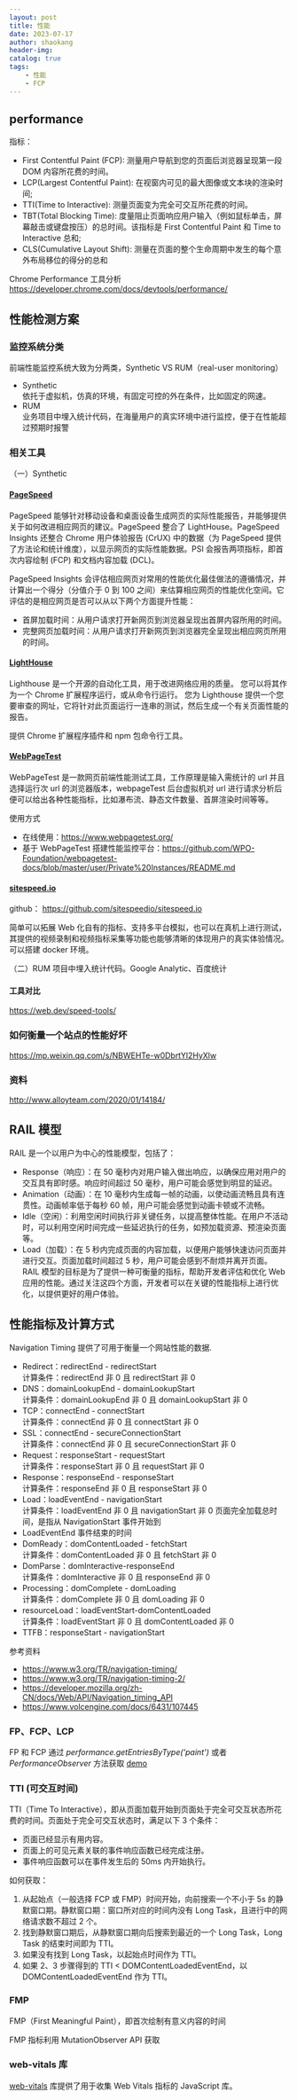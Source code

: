 ```yaml
---
layout: post
title: 性能
date: 2023-07-17
author: shaokang
header-img:
catalog: true
tags:
    - 性能
    - FCP
---
```


## performance

指标：

-   First Contentful Paint (FCP): 测量用户导航到您的页面后浏览器呈现第一段 DOM 内容所花费的时间。
-   LCP(Largest Contentful Paint): 在视窗内可见的最大图像或文本块的渲染时间;
-   TTI(Time to Interactive): 测量页面变为完全可交互所花费的时间。
-   TBT(Total Blocking Time): 度量阻止页面响应用户输入（例如鼠标单击，屏幕敲击或键盘按压）的总时间。该指标是 First Contentful Paint 和 Time to Interactive 总和;
-   CLS(Cumulative Layout Shift): 测量在页面的整个生命周期中发生的每个意外布局移位的得分的总和

Chrome Performance 工具分析
https://developer.chrome.com/docs/devtools/performance/

## 性能检测方案

### 监控系统分类

前端性能监控系统大致为分两类，Synthetic VS RUM（real-user monitoring）

-   Synthetic  
    依托于虚拟机，仿真的环境，有固定可控的外在条件，比如固定的网速。
-   RUM  
    业务项目中埋入统计代码，在海量用户的真实环境中进行监控，便于在性能超过预期时报警

### 相关工具

（一）Synthetic

#### [PageSpeed](https://pagespeed.web.dev/)

PageSpeed 能够针对移动设备和桌面设备生成网页的实际性能报告，并能够提供关于如何改进相应网页的建议。PageSpeed 整合了 LightHouse。PageSpeed Insights 还整合 Chrome 用户体验报告 (CrUX) 中的数据（为 PageSpeed 提供了方法论和统计维度），以显示网页的实际性能数据。PSI 会报告两项指标，即首次内容绘制 (FCP) 和文档内容加载 (DCL)。

PageSpeed Insights 会评估相应网页对常用的性能优化最佳做法的遵循情况，并计算出一个得分（分值介于 0 到 100 之间）来估算相应网页的性能优化空间。它评估的是相应网页是否可以从以下两个方面提升性能：

-   首屏加载时间：从用户请求打开新网页到浏览器呈现出首屏内容所用的时间。
-   完整网页加载时间：从用户请求打开新网页到浏览器完全呈现出相应网页所用的时间。

#### [LightHouse](https://developer.chrome.com/docs/lighthouse/overview/)

Lighthouse 是一个开源的自动化工具，用于改进网络应用的质量。 您可以将其作为一个 Chrome 扩展程序运行，或从命令行运行。 您为 Lighthouse 提供一个您要审查的网址，它将针对此页面运行一连串的测试，然后生成一个有关页面性能的报告。

提供 Chrome 扩展程序插件和 npm 包命令行工具。

#### [WebPageTest](https://www.webpagetest.org/)

WebPageTest 是一款网页前端性能测试工具，工作原理是输入需统计的 url 并且选择运行次 url 的浏览器版本，webpageTest 后台虚拟机对 url 进行请求分析后便可以给出各种性能指标，比如瀑布流、静态文件数量、首屏渲染时间等等。

使用方式

-   在线使用：https://www.webpagetest.org/
-   基于 WebPageTest 搭建性能监控平台：https://github.com/WPO-Foundation/webpagetest-docs/blob/master/user/Private%20Instances/README.md

#### [sitespeed.io](https://www.sitespeed.io/)

github： https://github.com/sitespeedio/sitespeed.io

简单可以拓展 Web 化自有的指标、支持多平台模拟，也可以在真机上进行测试，其提供的视频录制和视频指标采集等功能也能够清晰的体现用户的真实体验情况。可以搭建 docker 环境。

（二）RUM
项目中埋入统计代码。Google Analytic、百度统计

#### 工具对比

https://web.dev/speed-tools/

### 如何衡量一个站点的性能好坏

https://mp.weixin.qq.com/s/NBWEHTe-w0DbrtYl2HyXlw

### 资料

http://www.alloyteam.com/2020/01/14184/

## RAIL 模型

RAIL 是一个以用户为中心的性能模型，包括了：

-   Response（响应）：在 50 毫秒内对用户输入做出响应，以确保应用对用户的交互具有即时感。响应时间超过 50 毫秒，用户可能会感觉到明显的延迟。
-   Animation（动画）：在 10 毫秒内生成每一帧的动画，以使动画流畅且具有连贯性。动画帧率低于每秒 60 帧，用户可能会感觉到动画卡顿或不流畅。
-   Idle（空闲）：利用空闲时间执行非关键任务，以提高整体性能。在用户不活动时，可以利用空闲时间完成一些延迟执行的任务，如预加载资源、预渲染页面等。
-   Load（加载）：在 5 秒内完成页面的内容加载，以便用户能够快速访问页面并进行交互。页面加载时间超过 5 秒，用户可能会感到不耐烦并离开页面。
    RAIL 模型的目标是为了提供一种可衡量的指标，帮助开发者评估和优化 Web 应用的性能。通过关注这四个方面，开发者可以在关键的性能指标上进行优化，以提供更好的用户体验。

## 性能指标及计算方式

Navigation Timing 提供了可用于衡量一个网站性能的数据.

-   Redirect：redirectEnd - redirectStart  
    计算条件：redirectEnd 非 0 且 redirectStart 非 0
-   DNS：domainLookupEnd - domainLookupStart  
    计算条件：domainLookupEnd 非 0 且 domainLookupStart 非 0
-   TCP：connectEnd - connectStart  
    计算条件：connectEnd 非 0 且 connectStart 非 0
-   SSL：connectEnd - secureConnectionStart  
    计算条件：connectEnd 非 0 且 secureConnectionStart 非 0
-   Request：responseStart - requestStart  
    计算条件：responseStart 非 0 且 requestStart 非 0
-   Response：responseEnd - responseStart  
    计算条件：responseEnd 非 0 且 responseStart 非 0
-   Load：loadEventEnd - navigationStart  
    计算条件：loadEventEnd 非 0 且 navigationStart 非 0
    页面完全加载总时间，是指从 NavigationStart 事件开始到
-   LoadEventEnd 事件结束的时间
-   DomReady：domContentLoaded - fetchStart  
    计算条件：domContentLoaded 非 0 且 fetchStart 非 0
-   DomParse：domInteractive-responseEnd  
    计算条件：domInteractive 非 0 且 responseEnd 非 0
-   Processing：domComplete - domLoading  
    计算条件：domComplete 非 0 且 domLoading 非 0
-   resourceLoad：loadEventStart-domContentLoaded  
    计算条件：loadEventStart 非 0 且 domContentLoaded 非 0
-   TTFB：responseStart - navigationStart

参考资料

-   https://www.w3.org/TR/navigation-timing/
-   https://www.w3.org/TR/navigation-timing-2/
-   https://developer.mozilla.org/zh-CN/docs/Web/API/Navigation_timing_API
-   https://www.volcengine.com/docs/6431/107445

### FP、FCP、LCP

FP 和 FCP 通过 _performance.getEntriesByType('paint')_ 或者 _PerformanceObserver_ 方法获取
[demo](https://github.com/kanglover/learn/blob/master/performance/index.js)

### TTI (可交互时间)

TTI（Time To Interactive），即从页面加载开始到页面处于完全可交互状态所花费的时间。页面处于完全可交互状态时，满足以下 3 个条件：

-   页面已经显示有用内容。
-   页面上的可见元素关联的事件响应函数已经完成注册。
-   事件响应函数可以在事件发生后的 50ms 内开始执行。

如何获取：

1. 从起始点（一般选择 FCP 或 FMP）时间开始，向前搜索一个不小于 5s 的静默窗口期。静默窗口期：窗口所对应的时间内没有 Long Task，且进行中的网络请求数不超过 2 个。
2. 找到静默窗口期后，从静默窗口期向后搜索到最近的一个 Long Task，Long Task 的结束时间即为 TTI。
3. 如果没有找到 Long Task，以起始点时间作为 TTI。
4. 如果 2、3 步骤得到的 TTI < DOMContentLoadedEventEnd，以 DOMContentLoadedEventEnd 作为 TTI。

### FMP

FMP（First Meaningful Paint），即首次绘制有意义内容的时间

FMP 指标利用 MutationObserver API 获取

### web-vitals 库

[web-vitals](https://github.com/GoogleChrome/web-vitals) 库提供了用于收集 Web Vitals 指标的 JavaScript 库。